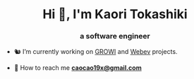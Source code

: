 <h1 align="center">Hi 👋, I'm Kaori Tokashiki</h1>
<h3 align="center">a software engineer</h3>

- :chipmunk: I’m currently working on [GROWI](https://growi.org/ja/) and [Webev]() projects.

- :envelope_with_arrow: How to reach me **caocao19x@gmail.com**

